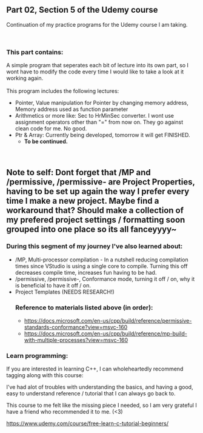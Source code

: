 ## Part 02, Section 5 of the Udemy course

Continuation of my practice programs for the Udemy course I am taking.

<br>

### This part contains:
A simple program that seperates each bit of lecture into its own part, so I wont have to modify the code every time I would like to take a look at it working again. <br><br>This program includes the following lectures:
  * Pointer, Value manipulation for Pointer by changing memory address, Memory address used as function parameter
  * Arithmetics or more like: Sec to HrMinSec converter. I wont use assignment operators other than "=" from now on. They go against clean code for me. No good.
  * Ptr & Array: Currently being developed, tomorrow it will get FINISHED.
     * **To be continued.**
<br>

## Note to self: Dont forget that /MP and /permissive, /permissive- are Project Properties, having to be set up again the way I prefer every time I make a new project. Maybe find a workaround that? Should make a collection of my prefered project settings / formatting soon grouped into one place so its all fanceyyyy~
### During this segment of my journey I've also learned about:
 * /MP, Multi-processor compilation - In a nutshell reducing compilation times since VStudio is using a single core to compile. Turning this off decreases compile time, increases fun having to be had.
 * /permissive, /permissive-, Conformance mode, turning it off / on, why it is beneficial to have it off / on.
 * Project Templates (NEEDS RESEARCH!)
   ### Reference to materials listed above (in order):
    * https://docs.microsoft.com/en-us/cpp/build/reference/permissive-standards-conformance?view=msvc-160
    * https://docs.microsoft.com/en-us/cpp/build/reference/mp-build-with-multiple-processes?view=msvc-160
 
### Learn programming:
If you are interested in learning C++, I can wholeheartedly recommend tagging along with this course:<br>

I've had alot of troubles with understanding the basics, and having a good,
easy to understand reference / tutorial that I can always go back to.

This course to me felt like the missing piece I needed,
so I am very grateful I have a friend who recommended it to me. (<3)

https://www.udemy.com/course/free-learn-c-tutorial-beginners/
